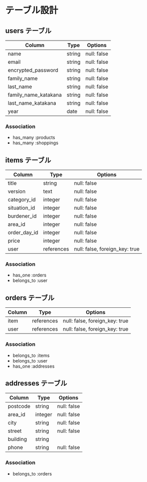 # テーブル設計

## users テーブル

| Column               | Type   | Options     |
| -------------------- | ------ | ----------- |
| name                 | string | null: false |
| email                | string | null: false |
| encrypted_password   | string | null: false |
| family_name          | string | null: false |
| last_name            | string | null: false |
| family_name_katakana | string | null: false |
| last_name_katakana   | string | null: false |
| year                 | date   | null: false |

### Association

- has_many :products
- has_many :shoppings

## items テーブル

| Column       | Type       | Options                        |
| ------------ | ---------- | ------------------------------ |
| title        | string     | null: false                    |
| version      | text       | null: false                    |
| category_id  | integer    | null: false                    |
| situation_id | integer    | null: false                    |
| burdener_id  | integer    | null: false                    |
| area_id      | integer    | null: false                    |
| order_day_id | integer    | null: false                    |
| price        | integer    | null: false                    |
| user         | references | null: false, foreign_key: true |

### Association

- has_one :orders
- belongs_to :user

## orders テーブル

| Column | Type       | Options                        |
| ------ | -----------| ------------------------------ |
| item   | references | null: false, foreign_key: true |
| user   | references | null: false, foreign_key: true |

### Association

- belongs_to :items
- belongs_to :user
- has_one :addresses

## addresses テーブル

| Column   | Type       | Options                        |
| -------- | ---------- | ------------------------------ |
| postcode | string     | null: false                    |
| area_id  | integer     | null: false                    |
| city     | string     | null: false                    |
| street   | string     | null: false                    |
| building | string     |                                |
| phone    | string     | null: false                    |

### Association

- belongs_to :orders
